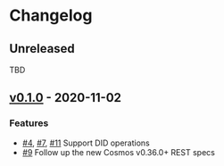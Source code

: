 # Changelog

## Unreleased

TBD

## [v0.1.0](https://github.com/medibloc/medibloc-panacea-api/releases/tag/v0.1.0) - 2020-11-02

### Features

- [\#4](https://github.com/medibloc/medibloc-panacea-api/pull/4), [\#7](https://github.com/medibloc/medibloc-panacea-api/pull/7), [\#11](https://github.com/medibloc/medibloc-panacea-api/pull/11) Support DID operations
- [\#9](https://github.com/medibloc/medibloc-panacea-api/pull/9) Follow up the new Cosmos v0.36.0+ REST specs 
